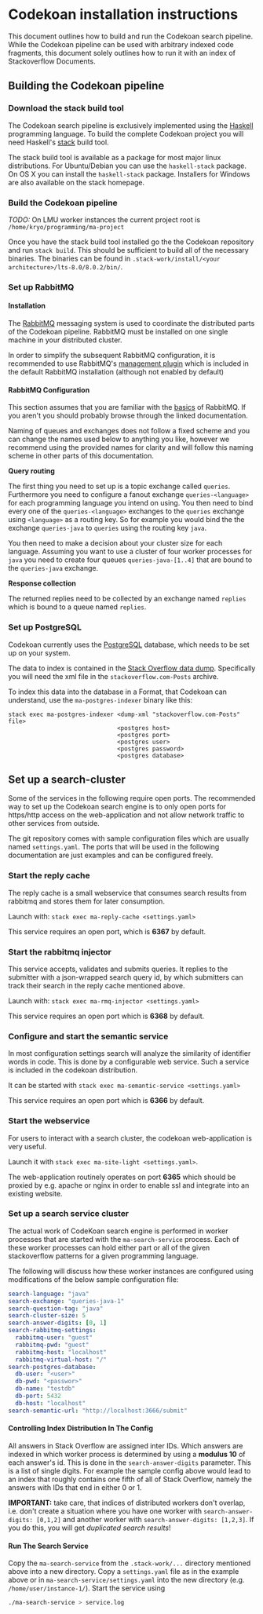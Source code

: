 # Codekoan installation instructions

This document outlines how to build and run the Codekoan search pipeline. While
the Codekoan pipeline can be used with arbitrary indexed code fragments, this
document solely outlines how to run it with an index of Stackoverflow Documents.

## Building the Codekoan pipeline

### Download the stack build tool

The Codekoan search pipeline is exclusively implemented using
the [Haskell](http://haskell.org) programming language. To build the complete
Codekoan project you will need Haskell's [stack](https://haskellstack.org/)
build tool.

The stack build tool is available as a package for most major linux
distributions. For Ubuntu/Debian you can use the `haskell-stack` package.  On OS
X you can install the `haskell-stack` package. Installers for Windows are also
available on the stack homepage.

### Build the Codekoan pipeline

*TODO:* On LMU worker instances the current project root is
`/home/kryo/programming/ma-project`

Once you have the stack build tool installed go the the Codekoan repository and
run `stack build`. This should be sufficient to build all of the necessary
binaries. The binaries can be found in `.stack-work/install/<your
architecture>/lts-8.0/8.0.2/bin/`.

### Set up RabbitMQ

#### Installation

The [RabbitMQ](https://www.rabbitmq.com) messaging system is used to coordinate
the distributed parts of the Codekoan pipeline. RabbitMQ must be installed on
one single machine in your distributed cluster. 

In order to simplify the subsequent RabbitMQ configuration, it is recommended to
use RabbitMQ's [management plugin](https://www.rabbitmq.com/management.html)
which is included in the default RabbitMQ installation (although not enabled by
default)

#### RabbitMQ Configuration

This section assumes that you are familiar with
the [basics](https://www.rabbitmq.com/getstarted.html) of RabbitMQ. If you
aren't you should probably browse through the linked documentation.

Naming of queues and exchanges does not follow a fixed scheme and you can change
the names used below to anything you like, however we recommend using the
provided names for clarity and will follow this naming scheme in other parts of
this documentation.

**Query routing**

The first thing you need to set up is a topic exchange called
`queries`. Furthermore you need to configure a fanout exchange
`queries-<language>` for each programming language you intend on using. You then
need to bind every one of the `queries-<language>` exchanges to the `queries`
exchange using `<language>` as a routing key. So for example you would bind the
the exchange `queries-java` to `queries` using the routing key `java`.

You then need to make a decision about your cluster size for each
language. Assuming you want to use a cluster of four worker processes for `java`
you need to create four queues `queries-java-[1..4]` that are bound to the
`queries-java` exchange.

**Response collection**

The returned replies need to be collected by an exchange named `replies` which
is bound to a queue named `replies`.

### Set up PostgreSQL

Codekoan currently uses the [PostgreSQL](https://www.postgresql.org/) database,
which needs to be set up on your system.

The data to index is contained in
the
[Stack Overflow data dump](https://archive.org/details/stackexchange). Specifically
you will need the xml file in the `stackoverflow.com-Posts` archive.

To index this data into the database in a Format, that Codekoan can understand,
use the `ma-postgres-indexer` binary like this:

```
stack exec ma-postgres-indexer <dump-xml "stackoverflow.com-Posts" file>
                               <postgres host>
							   <postgres port>
							   <postgres user>
							   <postgres password>
							   <postgres database>
```

## Set up a search-cluster

Some of the services in the following require open ports. The recommended way to
set up the Codekoan search engine is to only open ports for https/http access on
the web-application and not allow network traffic to other services from outside.

The git repository comes with sample configuration files which are usually named
`settings.yaml`. The ports that will be used in the following documentation are
just examples and can be configured freely.

### Start the reply cache

The reply cache is a small webservice that consumes search results from rabbitmq
and stores them for later consumption.

Launch with: `stack exec ma-reply-cache <settings.yaml>`

This service requires an open port, which is **6367** by default.

### Start the rabbitmq injector

This service accepts, validates and submits queries. It replies to the submitter
with a json-wrapped search query id, by which submitters can track their search
in the reply cache mentioned above.

Launch with: `stack exec ma-rmq-injector <settings.yaml>`

This service requires an open port which is **6368** by default.

### Configure and start the semantic service

In most configuration settings search will analyze the similarity of identifier
words in code. This is done by a configurable web service. Such a service is
included in the codekoan distribution.

It can be started with `stack exec ma-semantic-service <settings.yaml>`

This service requires an open port which is **6366** by default.

### Start the webservice

For users to interact with a search cluster, the codekoan web-application is
very useful.

Launch it with `stack exec ma-site-light <settings.yaml>`.

The web-application routinely operates on port **6365** which should be proxied
by e.g. apache or nginx in order to enable ssl and integrate into an existing
website.

### Set up a search service cluster

The actual work of CodeKoan search engine is performed in worker processes that
are started with the `ma-search-service` process. Each of these worker processes
can hold either part or all of the given stackoverflow patterns for a given
programming language.

The following will discuss how these worker instances are configured using
modifications of the below sample configuration file:

```yaml
search-language: "java"
search-exchange: "queries-java-1"
search-question-tag: "java"
search-cluster-size: 5
search-answer-digits: [0, 1]
search-rabbitmq-settings:
  rabbitmq-user: "guest"
  rabbitmq-pwd: "guest"
  rabbitmq-host: "localhost"
  rabbitmq-virtual-host: "/"
search-postgres-database:
  db-user: "<user>"
  db-pwd: "<passwor>"
  db-name: "testdb"
  db-port: 5432
  db-host: "localhost"
search-semantic-url: "http://localhost:3666/submit"
```


#### Controlling Index Distribution In The Config

All answers in Stack Overflow are assigned inter IDs. Which answers are indexed
in which worker process is determined by using a **modulus 10** of each answer's
id. This is done in the `search-answer-digits` parameter. This is a list of
single digits. For example the sample config above would lead to an index that
roughly contains one fifth of all of Stack Overflow, namely the answers with IDs
that end in either 0 or 1.

**IMPORTANT:** take care, that indices of distributed workers don't overlap,
i.e. don't create a situation where you have one worker with
`search-answer-digits: [0,1,2]` and another worker with `search-answer-digits: [1,2,3]`. If you do this, you will get *duplicated search results*!

#### Run The Search Service

Copy the `ma-search-service` from the `.stack-work/...` directory mentioned
above into a new directory. Copy a `settings.yaml` file as in the example above
or in `ma-search-service/settings.yaml` into the new directory (e.g.
`/home/user/instance-1/`). Start the service using 

```bash
./ma-search-service > service.log
```
